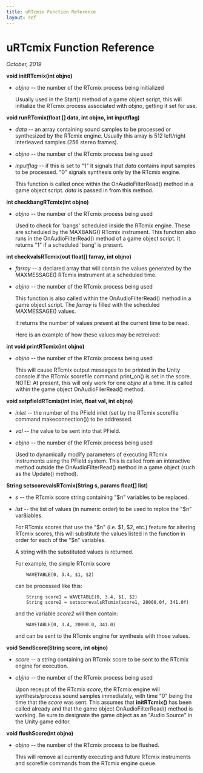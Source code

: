 ```yaml
---
title: uRTcmix Function Reference
layout: ref
---
```


# uRTcmix Function Reference

*October, 2019*

  
  
**void initRTcmix(**int objno**)**

- *objno* -- the number of the RTcmix process being initialized

  Usually used in the Start() method of a game object script, this will
  initialize the RTcmix process associated with *objno*, getting it set
  for use.

  
  
**void runRTcmix(**float \[\] data, int objno, int inputflag**)**

- *data* -- an array containing sound samples to be processed or
  synthesized by the RTcmix engine. Usually this array is 512 left/right
  interleaved samples (256 stereo frames).

- *objno* -- the number of the RTcmix process being used

- *inputflag* -- if this is set to "1" it signals that *data* contains
  input samples to be processed. "0" signals synthesis only by the
  RTcmix engine.

  This function is called once within the OnAudioFilterRead() method in
  a game object script. *data* is passed in from this method.

  
  
**int checkbangRTcmix(**int objno**)**

- *objno* -- the number of the RTcmix process being used

  Used to check for 'bangs' scheduled inside the RTcmix engine. These
  are scheduled by the MAXBANG() RTcmix instrument. This function also
  runs in the OnAudioFilterRead() method of a game object script. It
  returns "1" if a scheduled 'bang' is present.

  
  
**int checkvalsRTcmix(**out float\[\] farray, int objno**)**

- *farray* -- a declared array that will contain the values generated by
  the MAXMESSAGE() RTcmix instrument at a scheduled time.

- *objno* -- the number of the RTcmix process being used

  This function is also called within the OnAudioFilterRead() method in
  a game object script. The *farray* is filled with the scheduled
  MAXMESSAGE() values.

  It returns the number of values present at the current time to be
  read.

  Here is an example of how these values may be retreived:

  
  
**int void printRTcmix(**int objno**)**

- *objno* -- the number of the RTcmix process being used

  This will cause RTcmix output messages to be printed in the Unity
  console if the RTcmix scorefile command print_on() is set in the
  score. NOTE: At present, this will only work for one *objno* at a
  time. It is called within the game object OnAudioFilerRead() method.

  
  
**void setpfieldRTcmix(**int inlet, float val, int objno**)**

- *inlet* -- the number of the PField inlet (set by the RTcmix scorefile
  command makeconnection()) to be addressed.

- *val* -- the value to be sent into that PField.

- *objno* -- the number of the RTcmix process being used

  Used to dynamically modify parameters of executing RTcmix instruments
  using the PField system. This is called from an interactive method
  outside the OnAudioFilterRead() method in a game object (such as the
  Update() method).

  
  
**String setscorevalsRTcmix(**String s, params float\[\] list**)**

- *s* -- the RTcmix score string containing "\$n" variables to be
  replaced.

- *list* -- the list of values (in numeric order) to be used to replce
  the "\$n" var8iables.

  For RTcmix scores that use the "\$n" (i.e. \$1, \$2, etc.) feature for
  altering RTcmix scores, this will substitute the values listed in the
  function in order for each of the "\$n" variables.

  A string with the substituted values is returned.

  For example, the simple RTcmix score


          WAVETABLE(0, 3.4, $1, $2)

  can be processed like this:


          String score1 = WAVETABLE(0, 3.4, $1, $2)
          String score2 = setscorevalsRTcmix(score1, 20000.0f, 341.0f)

  and the variable *score2* will then contain:


          WAVETABLE(0, 3.4, 20000.0, 341.0)

  and can be sent to the RTcmix engine for synthesis with those values.

  
  
**void SendScore(**String score, int objno**)**

- *score* -- a string containing an RTcmix score to be sent to the
  RTcmix engine for execution.

- *objno* -- the number of the RTcmix process being used

  Upon receupt of the RTcmix *score*, the RTcmix engine will
  synthesis/process sound samples immediately, with time "0" being the
  time that the *score* was sent. This assumes that **initRTcmix()** has
  been called already and that the game object OnAudioFilterRead()
  method is working. Be sure to designate the game object as an "Audio
  Source" in the Unity game editor.

  
  
**void flushScore(**int objno**)**

- *objno* -- the number of the RTcmix process to be flushed.

  This will remove all currently executing and future RTcmix instruments
  and scorefile commands from the RTcmix engine queue.
